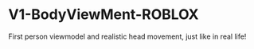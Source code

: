 # V1-BodyViewMent-ROBLOX
First person viewmodel and realistic head movement, just like in real life!
